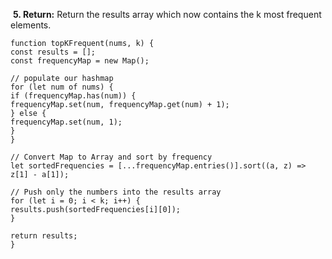 ​
**5. Return:**
Return the results array which now contains the k most frequent elements.
```
function topKFrequent(nums, k) {
const results = [];
const frequencyMap = new Map();
​
// populate our hashmap
for (let num of nums) {
if (frequencyMap.has(num)) {
frequencyMap.set(num, frequencyMap.get(num) + 1);
} else {
frequencyMap.set(num, 1);
}
}
​
// Convert Map to Array and sort by frequency
let sortedFrequencies = [...frequencyMap.entries()].sort((a, z) => z[1] - a[1]);
​
// Push only the numbers into the results array
for (let i = 0; i < k; i++) {
results.push(sortedFrequencies[i][0]);
}
​
return results;
}
```
​
​